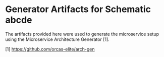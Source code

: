 # Generator Artifacts for Schematic abcde

The artifacts provided here were used to generate the microservice setup using the Microservice Architecture Generator [1].

[1] https://github.com/orcas-elite/arch-gen
